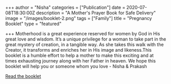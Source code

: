 +++
author = "Nisha"
categories = ["Publication"]
date = 2020-07-08T18:30:00Z
description = "A Mother's Prayer Book for Safe Delivery"
image = "/images/booklet-2.png"
tags = ["Family"]
title = "Pregnancy Booklet"
type = "featured"

+++
Motherhood is a great experience reserved for women by God in His great love and wisdom. It’s a unique privilege for a woman to take part in the great mystery of creation, in a tangible way. As she takes this walk with the Creator, it transforms and enriches her in His image and likeness.This booklet is a humble effort to help a mother to make this exciting and at times exhausting journey along with her Father in heaven. We hope this booklet will help you or someone whom you love - Nisha & Prakash

[Read the booklet](https://issuu.com/holdthemright/docs/mother_s_prayer_book_-small_size "Pregnancy Booklet")